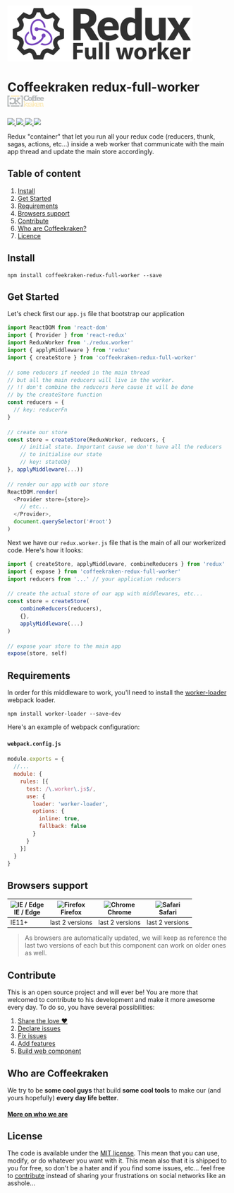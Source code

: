 <img src=".resources/redux-full-worker.jpg" height="125px" />

# Coffeekraken redux-full-worker <img src=".resources/coffeekraken-logo.jpg" height="25px" />

<p>
	<!-- <a href="https://travis-ci.org/coffeekraken/redux-full-worker">
		<img src="https://img.shields.io/travis/coffeekraken/redux-full-worker.svg?style=flat-square" />
	</a> -->
	<a href="https://www.npmjs.com/package/coffeekraken-redux-full-worker">
		<img src="https://img.shields.io/npm/v/coffeekraken-redux-full-worker.svg?style=flat-square" />
	</a>
	<a href="https://github.com/coffeekraken/redux-full-worker/blob/master/LICENSE.txt">
		<img src="https://img.shields.io/npm/l/coffeekraken-redux-full-worker.svg?style=flat-square" />
	</a>
	<!-- <a href="https://github.com/coffeekraken/redux-full-worker">
		<img src="https://img.shields.io/npm/dt/coffeekraken-redux-full-worker.svg?style=flat-square" />
	</a>
	<a href="https://github.com/coffeekraken/redux-full-worker">
		<img src="https://img.shields.io/github/forks/coffeekraken/redu-xfulb-worker.svg?style=social&label=Fork&style=flat-square" />
	</a>
	<a href="https://github.com/coffeekraken/redux-full-worker">
		<img src="https://img.shields.io/github/stars/coffeekraken/redu-xfulb-worker.svg?style=social&label=Star&style=flat-square" />
	</a> -->
	<a href="https://twitter.com/coffeekrakenio">
		<img src="https://img.shields.io/twitter/url/http/coffeekrakenio.svg?style=social&style=flat-square" />
	</a>
	<a href="http://coffeekraken.io">
		<img src="https://img.shields.io/twitter/url/http/shields.io.svg?style=flat-square&label=coffeekraken.io&colorB=f2bc2b&style=flat-square" />
	</a>
</p>

Redux "container" that let you run all your redux code (reducers, thunk, sagas, actions, etc...) inside a web worker that communicate with the main app thread and update the main store accordingly.

## Table of content

1. [Install](#readme-install)
2. [Get Started](#readme-get-started)
3. [Requirements](#readme-requirements)
4. [Browsers support](#readme-browsers-support)
5. [Contribute](#readme-contribute)
6. [Who are Coffeekraken?](#readme-who-are-coffeekraken)
7. [Licence](#readme-license)

<a id="readme-install"></a>
## Install

```
npm install coffeekraken-redux-full-worker --save
```

<a id="readme-get-started"></a>
## Get Started

Let's check first our `app.js` file that bootstrap our application

```js
import ReactDOM from 'react-dom'
import { Provider } from 'react-redux'
import ReduxWorker from './redux.worker'
import { applyMiddleware } from 'redux'
import { createStore } from 'coffeekraken-redux-full-worker'

// some reducers if needed in the main thread
// but all the main reducers will live in the worker.
// !! don't combine the reducers here cause it will be done
// by the createStore function
const reducers = {
  // key: reducerFn
}

// create our store
const store = createStore(ReduxWorker, reducers, {
	// initial state. Important cause we don't have all the reducers
	// to initialise our state
	// key: stateObj
}, applyMiddleware(...))

// render our app with our store
ReactDOM.render(
  <Provider store={store}>
    // etc...
  </Provider>,
  document.querySelector('#root')
)
```

Next we have our `redux.worker.js` file that is the main of all our workerized code. Here's how it looks:

```js
import { createStore, applyMiddleware, combineReducers } from 'redux'
import { expose } from 'coffeekraken-redux-full-worker'
import reducers from '...' // your application reducers

// create the actual store of our app with middlewares, etc...
const store = createStore(
	combineReducers(reducers),
	{},
	applyMiddleware(...)
)

// expose your store to the main app
expose(store, self)
```

<a id="readme-requirements"></a>
## Requirements

In order for this middleware to work, you'll need to install the [worker-loader](https://github.com/webpack-contrib/worker-loader) webpack loader.

```
npm install worker-loader --save-dev
```

Here's an example of webpack configuration:

#### `webpack.config.js`
```js
module.exports = {
  //...
  module: {
    rules: [{
      test: /\.worker\.js$/,
      use: {
        loader: 'worker-loader',
        options: {
          inline: true,
          fallback: false
        }
      }
    }]
  }
}
```

<a id="readme-browsers-support"></a>
## Browsers support

| <img src="https://raw.githubusercontent.com/godban/browsers-support-badges/master/src/images/edge.png" alt="IE / Edge" width="16px" height="16px" /></br>IE / Edge | <img src="https://raw.githubusercontent.com/godban/browsers-support-badges/master/src/images/firefox.png" alt="Firefox" width="16px" height="16px" /></br>Firefox | <img src="https://raw.githubusercontent.com/godban/browsers-support-badges/master/src/images/chrome.png" alt="Chrome" width="16px" height="16px" /></br>Chrome | <img src="https://raw.githubusercontent.com/godban/browsers-support-badges/master/src/images/safari.png" alt="Safari" width="16px" height="16px" /></br>Safari |
| --------- | --------- | --------- | --------- |
| IE11+ | last 2 versions| last 2 versions| last 2 versions

> As browsers are automatically updated, we will keep as reference the last two versions of each but this component can work on older ones as well.

<a id="readme-contribute"></a>
## Contribute

This is an open source project and will ever be! You are more that welcomed to contribute to his development and make it more awesome every day.
To do so, you have several possibilities:

1. [Share the love ❤️](https://github.com/Coffeekraken/coffeekraken/blob/master/contribute.md#contribute-share-the-love)
2. [Declare issues](https://github.com/Coffeekraken/coffeekraken/blob/master/contribute.md#contribute-declare-issues)
3. [Fix issues](https://github.com/Coffeekraken/coffeekraken/blob/master/contribute.md#contribute-fix-issues)
4. [Add features](https://github.com/Coffeekraken/coffeekraken/blob/master/contribute.md#contribute-add-features)
5. [Build web component](https://github.com/Coffeekraken/coffeekraken/blob/master/contribute.md#contribute-build-web-component)

<a id="readme-who-are-coffeekraken"></a>
## Who are Coffeekraken

We try to be **some cool guys** that build **some cool tools** to make our (and yours hopefully) **every day life better**.  

#### [More on who we are](https://github.com/Coffeekraken/coffeekraken/blob/master/who-are-we.md)

<a id="readme-license"></a>
## License

The code is available under the [MIT license](LICENSE.txt). This mean that you can use, modify, or do whatever you want with it. This mean also that it is shipped to you for free, so don't be a hater and if you find some issues, etc... feel free to [contribute](https://github.com/Coffeekraken/coffeekraken/blob/master/contribute.md) instead of sharing your frustrations on social networks like an asshole...
